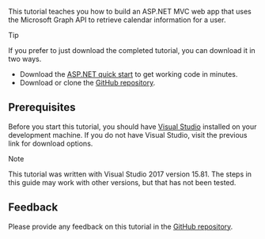 <!-- markdownlint-disable MD002 MD041 -->

This tutorial teaches you how to build an ASP.NET MVC web app that uses the Microsoft Graph API to retrieve calendar information for a user.

> [!TIP]
> If you prefer to just download the completed tutorial, you can download it in two ways.
>
> - Download the [ASP.NET quick start](https://developer.microsoft.com/graph/quick-start?platform=option-dotnet) to get working code in minutes.
> - Download or clone the [GitHub repository](https://github.com/microsoftgraph/msgraph-training-aspnetmvcapp).

## Prerequisites

Before you start this tutorial, you should have [Visual Studio](https://visualstudio.microsoft.com/vs/) installed on your development machine. If you do not have Visual Studio, visit the previous link for download options.

> [!NOTE]
> This tutorial was written with Visual Studio 2017 version 15.81. The steps in this guide may work with other versions, but that has not been tested.

## Feedback

Please provide any feedback on this tutorial in the [GitHub repository](https://github.com/microsoftgraph/msgraph-training-aspnetmvcapp).
